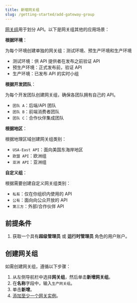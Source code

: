 ```yaml
---
title: 新增网关组
slug: /getting-started/add-gateway-group
---
```


[网关组](../key-concepts/gateway-groups.md)用于划分 API。以下是网关组其他的应用场景：

**根据环境**：

为每个环境创建单独的网关组：测试环境、预生产环境和生产环境

- 测试环境：供 API 提供者在发布之前验证 API
- 预生产环境：正式发布前，验证 API
- 生产环境：已发布 API 的实时小组

**根据开发团队**：

为每个开发团队创建网关组，确保各团队拥有自己的 API。

- `团队 A`：后端/API 团队
- `团队 B`：前端消费者团队
- `团队 C`：合作伙伴集成团队

**根据地区**：

根据地理区域创建网关组类别：

- `USA-East API`：面向美国东海岸地区
- `欧盟 API`：欧洲组
- `亚洲 API`：亚洲组

**自定义组**：

根据需要创建自定义网关组类别：

- `私有`：仅在你组织内使用的 API
- `公有`：面向向公众开放的 API 
- `第三方`：外部/合作伙伴 API

## 前提条件

1. 获取一个具有**超级管理员** 或 **运行时管理员** 角色的用户账户。

## 创建网关组

如需创建网关组，遵循以下步骤：

1. 从左侧导航栏中选择**网关组**，然后单击**新增网关组**。
2. 在**名称**字段中，输入`生产网关组`。
3. 单击**新增**。
4. [添加至少一个网关实例](../getting-started/add-gateway-instance.md)。
